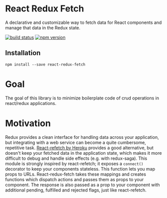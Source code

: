 React Redux Fetch
=================

A declarative and customizable way to fetch data for React components and manage that data in the Redux state.


[![build status](https://img.shields.io/travis/hirviid/react-redux-fetch/master.svg?style=flat-square)](https://travis-ci.org/hirviid/react-redux-fetch) [![npm version](https://img.shields.io/npm/v/react-redux-fetch.svg?style=flat-square)](https://www.npmjs.com/package/react-redux-fetch)


## Installation

```
npm install --save react-redux-fetch
```

# Goal
The goal of this library is to minimize boilerplate code  of crud operations in react/redux applications.

# Motivation
Redux provides a clean interface for handling data across your application, but integrating with a web service can become a quite cumbersome, repetitive task. [React-refetch by Heroku](https://github.com/heroku/react-refetch) provides a good alternative, but doesn't keep your fetched data in the application state, which makes it more difficult to debug and handle side effects (e.g. with redux-saga). This module is strongly inspired by react-refetch; it exposes a `connect()` decorator to keep your components stateless. This function lets you map props to URLs. React-redux-fetch takes these mappings and creates functions which dispatch actions and passes them as props to your component. The response is also passed as a prop to your component with additional pending, fulfilled and rejected flags, just like react-refetch.
